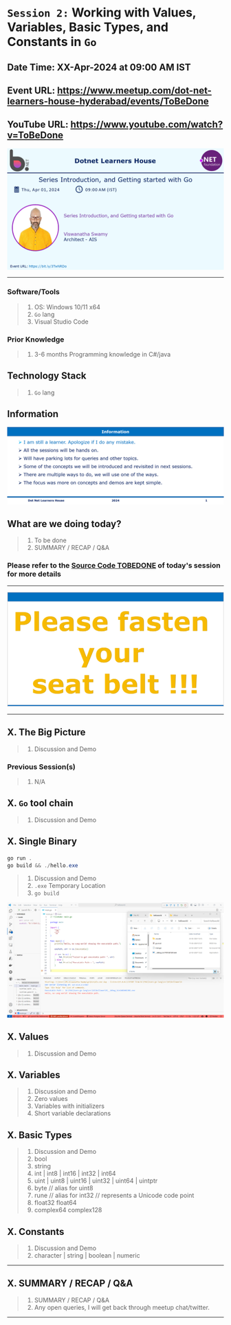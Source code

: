 # `Session 2:` Working with Values, Variables, Basic Types, and Constants in `Go`

## Date Time: XX-Apr-2024 at 09:00 AM IST

## Event URL: <https://www.meetup.com/dot-net-learners-house-hyderabad/events/ToBeDone>

## YouTube URL: <https://www.youtube.com/watch?v=ToBeDone>

![Viswanatha Swamy P K |150x150](../images/S1/ViswanathaSwamyPK.PNG)

---

### Software/Tools

> 1. OS: Windows 10/11 x64
> 1. `Go` lang
> 1. Visual Studio Code

### Prior Knowledge

> 1. 3-6 months Programming knowledge in C#/java

## Technology Stack

> 1. `Go` lang

## Information

![Information | 100x100](../images/Information.PNG)

## What are we doing today?

> 1. To be done
> 1. SUMMARY / RECAP / Q&A

### Please refer to the [**Source Code TOBEDONE**](https://github.com/ViswanathaSwamy-PK-TechSkillz-Academy/minimal-apis) of today's session for more details

---

![Fasten Your Seat Belt | 100x100](../images/SeatBelt.PNG)

---

## X. The Big Picture

> 1. Discussion and Demo

### Previous Session(s)

> 1. N/A

## X. `Go` tool chain

> 1. Discussion and Demo

## X. Single Binary

```powershell
go run .
go build && ./hello.exe
```

> 1. Discussion and Demo
> 1. `.exe` Temporary Location
> 1. `go build`

![Go Executable Path 1](../images/S2/Executable_Path_1.PNG)

## X. Values

> 1. Discussion and Demo

## X. Variables

> 1. Discussion and Demo
> 1. Zero values
> 1. Variables with initializers
> 1. Short variable declarations

## X. Basic Types

> 1. Discussion and Demo
> 1. bool
> 1. string
> 1. int | int8 | int16 | int32 | int64
> 1. uint | uint8 | uint16 | uint32 | uint64 | uintptr
> 1. byte // alias for uint8
> 1. rune // alias for int32 // represents a Unicode code point
> 1. float32 float64
> 1. complex64 complex128

## X. Constants

> 1. Discussion and Demo
> 1. character | string | boolean | numeric

---

## X. SUMMARY / RECAP / Q&A

> 1. SUMMARY / RECAP / Q&A
> 2. Any open queries, I will get back through meetup chat/twitter.

---
